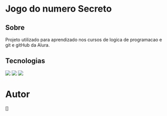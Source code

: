 <h1> Jogo do numero Secreto</h1>

<h2> Sobre </h2>

<p>Projeto utilizado para aprendizado nos cursos de logica de programacao e git e gitHub da Alura.</p>

## Tecnologias
<div>
  <img src="https://www.google.com/url?sa=i&url=https%3A%2F%2Fkinsta.com%2Fpt%2Fblog%2Fhtml-vs-html5%2F&psig=AOvVaw0Pqek_5gNELoOvzDAqg9ND&ust=1747683549725000&source=images&cd=vfe&opi=89978449&ved=0CBQQjRxqFwoTCNiP79virY0DFQAAAAAdAAAAABAK">
  <img src="https://www.google.com/url?sa=i&url=https%3A%2F%2Ficons8.com.br%2Ficons%2Fset%2Fcss-logo&psig=AOvVaw3VwESAGEMuosD7rz30aRpE&ust=1747683608805000&source=images&cd=vfe&opi=89978449&ved=0CBQQjRxqFwoTCODZtvjirY0DFQAAAAAdAAAAABAM">
  <img src="https://www.google.com/url?sa=i&url=https%3A%2F%2Fpt.m.wikipedia.org%2Fwiki%2FFicheiro%3AUnofficial_JavaScript_logo_2.svg&psig=AOvVaw3ZEh02-UEdK5KbZXBiWx3u&ust=1747683634636000&source=images&cd=vfe&opi=89978449&ved=0CBQQjRxqFwoTCPiu8YTjrY0DFQAAAAAdAAAAABAE">
</div>


# Autor

[<img loading="lazy" src="">]
